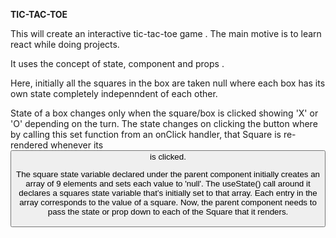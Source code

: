 **TIC-TAC-TOE**

This will create an interactive tic-tac-toe game .
The main motive is to learn react while doing projects. 

It uses the concept of state, component and props .

Here, initially all the squares in the box are taken null where each box has its own state completely indepenndent of each other. 


State of a box changes only when the square/box is clicked showing 'X' or 'O' depending on the turn. 
The state changes on clicking the button where by calling this set function from an onClick handler, that Square is re-rendered whenever its <button> is clicked.

The square state variable declared under the parent component initially creates an array of 9 elements and sets each value to 'null'.  The useState() call around it declares a squares state variable that’s initially set to that array. Each entry in the array corresponds to the value of a square. 
Now, the parent component needs to pass the state or prop down to each of the Square that it renders. 
